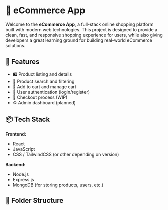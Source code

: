 # 🛒 eCommerce App

Welcome to the **eCommerce App**, a full-stack online shopping platform built with modern web technologies. This project is designed to provide a clean, fast, and responsive shopping experience for users, while also giving developers a great learning ground for building real-world eCommerce solutions.

## 🔧 Features

- 🛍️ Product listing and details
- 🔎 Product search and filtering
- 🧺 Add to cart and manage cart
- 👤 User authentication (login/register)
- 🛒 Checkout process (WIP)
- ⚙️ Admin dashboard (planned)

## 📦 Tech Stack

**Frontend:**
- React
- JavaScript
- CSS / TailwindCSS (or other depending on version)

**Backend:**
- Node.js
- Express.js
- MongoDB (for storing products, users, etc.)

## 📁 Folder Structure

